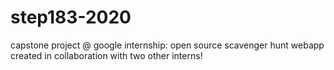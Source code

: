 # step183-2020

capstone project @ google internship: open source scavenger hunt webapp created in collaboration with two other interns!
